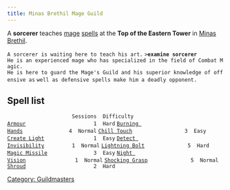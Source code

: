 ```yaml
---
title: Minas Brethil Mage Guild
---
```


A **sorcerer** teaches [mage](mage "wikilink")
[spells](spell "wikilink") at the **Top of the Eastern Tower** in [Minas
Brethil](Minas_Brethil "wikilink").

`A sorcerer is waiting here to teach his art.`
`>`**`examine sorcerer`**
`He is an experienced mage who has specialized in the field of Combat Magic.`
`He is here to guard the Mage's Guild and his superior knowledge of offensive as`
`well as defensive spells make him a deadly opponent.`

## Spell list

`                     Sessions  Difficulty`
[`Armour`](Armour_Spell "wikilink")`                      1  Hard`
[`Burning Hands`](Burning_Hands "wikilink")`               4  Normal`
[`Chill Touch`](Chill_Touch "wikilink")`                 3  Easy`
[`Create Light`](Create_Light "wikilink")`                1  Easy`
[`Detect Invisibility`](Detect_Invisibility "wikilink")`         1  Normal`
[`Lightning Bolt`](Lightning_Bolt "wikilink")`              5  Hard`
[`Magic Missile`](Magic_Missile "wikilink")`               3  Easy`
[`Night Vision`](Night_Vision "wikilink")`                1  Normal`
[`Shocking Grasp`](Shocking_Grasp "wikilink")`              5  Normal`
[`Shroud`](Shroud "wikilink")`                      2  Hard`

[Category: Guildmasters](Category:_Guildmasters "wikilink")